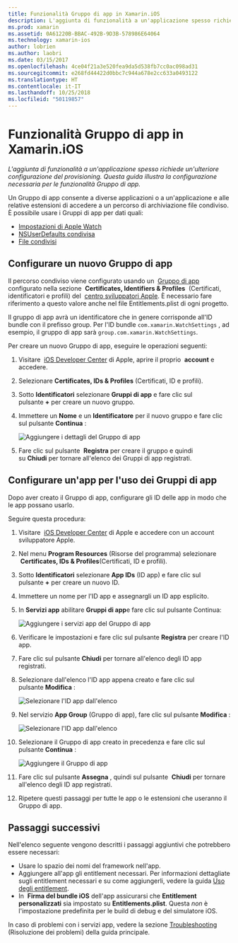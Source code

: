 ```yaml
---
title: Funzionalità Gruppo di app in Xamarin.iOS
description: L'aggiunta di funzionalità a un'applicazione spesso richiede un'ulteriore configurazione del provisioning. Questa guida illustra la configurazione necessaria per le funzionalità Gruppo di app.
ms.prod: xamarin
ms.assetid: 0A61220B-BBAC-492B-9D3B-578986E64064
ms.technology: xamarin-ios
author: lobrien
ms.author: laobri
ms.date: 03/15/2017
ms.openlocfilehash: 4ce04f21a3e520fea9da5d538fb7cc0ac098ad31
ms.sourcegitcommit: e268fd44422d0bbc7c944a678e2cc633a0493122
ms.translationtype: HT
ms.contentlocale: it-IT
ms.lasthandoff: 10/25/2018
ms.locfileid: "50119857"
---
```

# <a name="app-group-capabilities-in-xamarinios"></a>Funzionalità Gruppo di app in Xamarin.iOS

_L'aggiunta di funzionalità a un'applicazione spesso richiede un'ulteriore configurazione del provisioning. Questa guida illustra la configurazione necessaria per le funzionalità Gruppo di app._

Un Gruppo di app consente a diverse applicazioni o a un'applicazione e alle relative estensioni di accedere a un percorso di archiviazione file condiviso. È possibile usare i Gruppi di app per dati quali:

*   [Impostazioni di Apple Watch](~/ios/watchos/app-fundamentals/settings.md)
*   [NSUserDefaults condivisa](~/ios/app-fundamentals/user-defaults.md)
*   [File condivisi](~/ios/watchos/app-fundamentals/parent-app.md#files)

## <a name="configure-a-new-app-group"></a>Configurare un nuovo Gruppo di app

Il percorso condiviso viene configurato usando un  [Gruppo di app](https://developer.apple.com/library/content/documentation/Miscellaneous/Reference/EntitlementKeyReference/Chapters/EnablingAppSandbox.html#//apple_ref/doc/uid/TP40011195-CH4-SW19) configurato nella sezione  **Certificates, Identifiers & Profiles**  (Certificati, identificatori e profili) del  [centro sviluppatori Apple](https://developer.apple.com/account/). È necessario fare riferimento a questo valore anche nel file Entitlements.plist di ogni progetto.

Il gruppo di app avrà un identificatore che in genere corrisponde all'ID bundle con il prefisso group. Per l'ID bundle `com.xamarin.WatchSettings` , ad esempio, il gruppo di app sarà `group.com.xamarin.WatchSettings`.

Per creare un nuovo Gruppo di app, eseguire le operazioni seguenti:

1.  Visitare  [iOS Developer Center](https://developer.apple.com/account/) di Apple, aprire il proprio  **account** e accedere.
2.  Selezionare **Certificates, IDs & Profiles** (Certificati, ID e profili).
3.  Sotto **Identificatori** selezionare **Gruppi di app** e fare clic sul pulsante **+** per creare un nuovo gruppo.
4.  Immettere un **Nome** e un **Identificatore** per il nuovo gruppo e fare clic sul pulsante **Continua** : 
   
    ![Aggiungere i dettagli del Gruppo di app](app-groups-capabilities-images/image52.png)

5.  Fare clic sul pulsante  **Registra** per creare il gruppo e quindi su **Chiudi** per tornare all'elenco dei Gruppi di app registrati.

## <a name="configure-an-app-to-use-app-groups"></a>Configurare un'app per l'uso dei Gruppi di app

Dopo aver creato il Gruppo di app, configurare gli ID delle app in modo che le app possano usarlo.

Seguire questa procedura:

1.  Visitare  [iOS Developer Center](https://developer.apple.com/account/) di Apple e accedere con un account sviluppatore Apple.
2.  Nel menu **Program Resources** (Risorse del programma) selezionare  **Certificates, IDs & Profiles**(Certificati, ID e profili).
3.  Sotto **Identificatori** selezionare **App IDs** (ID app) e fare clic sul pulsante **+** per creare un nuovo ID.
4.  Immettere un nome per l'ID app e assegnargli un ID app esplicito.
5.  In **Servizi app** abilitare **Gruppi di app**e fare clic sul pulsante Continua:

    ![Aggiungere i servizi app del Gruppo di app](app-groups-capabilities-images/image53.png)

6.  Verificare le impostazioni e fare clic sul pulsante **Registra** per creare l'ID app.
7.  Fare clic sul pulsante **Chiudi** per tornare all'elenco degli ID app registrati.
8.  Selezionare dall'elenco l'ID app appena creato e fare clic sul pulsante **Modifica** :

    ![Selezionare l'ID app dall'elenco](app-groups-capabilities-images/image54.png)

9.  Nel servizio **App Group** (Gruppo di app), fare clic sul pulsante **Modifica** :

    ![Selezionare l'ID app dall'elenco](app-groups-capabilities-images/image55.png)

10. Selezionare il Gruppo di app creato in precedenza e fare clic sul pulsante **Continua** :

    ![Aggiungere il Gruppo di app](app-groups-capabilities-images/image56.png)

11. Fare clic sul pulsante **Assegna** , quindi sul pulsante  **Chiudi** per tornare all'elenco degli ID app registrati.
12. Ripetere questi passaggi per tutte le app o le estensioni che useranno il Gruppo di app.

## <a name="next-steps"></a>Passaggi successivi
 
Nell'elenco seguente vengono descritti i passaggi aggiuntivi che potrebbero essere necessari:

* Usare lo spazio dei nomi del framework nell'app.
* Aggiungere all'app gli entitlement necessari. Per informazioni dettagliate sugli entitlement necessari e su come aggiungerli, vedere la guida [Uso degli entitlement](~/ios/deploy-test/provisioning/entitlements.md).
* In  **Firma del bundle iOS** dell'app assicurarsi che **Entitlement personalizzati** sia impostato su **Entitlements.plist**. Questa _non_ è l'impostazione predefinita per le build di debug e del simulatore iOS.

In caso di problemi con i servizi app, vedere la sezione [Troubleshooting](~/ios/deploy-test/provisioning/capabilities/index.md) (Risoluzione dei problemi) della guida principale.